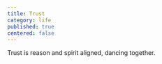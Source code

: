 ```yaml
---
title: Trust
category: life
published: true
centered: false
---
```


Trust 
is reason and spirit 
aligned,
dancing 
together.

